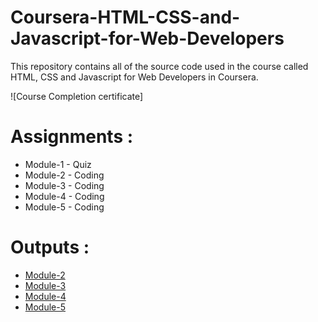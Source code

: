 # Coursera-HTML-CSS-and-Javascript-for-Web-Developers

This repository contains all of the source code used in the course called HTML, CSS and Javascript for Web Developers in Coursera.

![Course Completion certificate]

# Assignments :

- Module-1 - Quiz
- Module-2 - Coding
- Module-3 - Coding
- Module-4 - Coding
- Module-5 - Coding

# Outputs :

- [Module-2](https://Pj-develop.github.io/HTML_CSS_Coursera/Assignments/module-2/index.html)
- [Module-3](https://Pj-develop.github.io/HTML_CSS_Coursera/Assignments/module-3/index.html)
- [Module-4](https://Pj-develop.github.io/HTML_CSS_Coursera/Assignments/module-4/index.html)
- [Module-5](https://Pj-develop.github.io/HTML_CSS_Coursera/Assignments/module-5/index.html)
